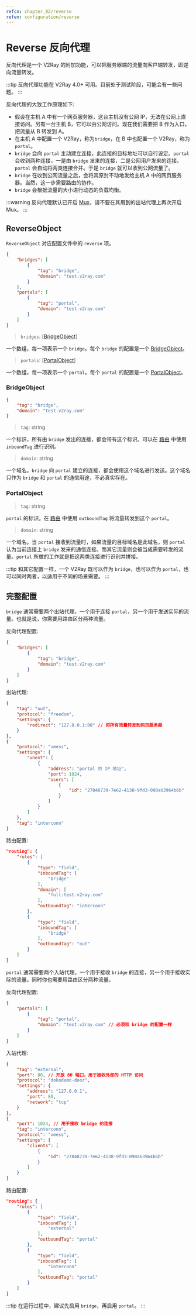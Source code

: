 ```yaml
---
refcn: chapter_02/reverse
refen: configuration/reverse
---
```


# Reverse 反向代理

反向代理是一个 V2Ray 的附加功能，可以把服务器端的流量向客户端转发，即逆向流量转发。

:::tip
反向代理功能在 V2Ray 4.0+ 可用。目前处于测试阶段，可能会有一些问题。
:::

反向代理的大致工作原理如下:

* 假设在主机 A 中有一个网页服务器，这台主机没有公网 IP，无法在公网上直接访问。另有一台主机 B，它可以由公网访问。现在我们需要把 B 作为入口，把流量从 B 转发到 A。
* 在主机 A 中配置一个 V2Ray，称为`bridge`，在 B 中也配置一个 V2Ray，称为 `portal`。
* `bridge` 会向 `portal` 主动建立连接，此连接的目标地址可以自行设定。`portal` 会收到两种连接，一是由 `bridge` 发来的连接，二是公网用户发来的连接。`portal` 会自动将两类连接合并。于是 `bridge` 就可以收到公网流量了。
* `bridge` 在收到公网流量之后，会将其原封不动地发给主机 A 中的网页服务器。当然，这一步需要路由的协作。
* `bridge` 会根据流量的大小进行动态的负载均衡。

:::warning
反向代理默认已开启 [Mux](mux.md)，请不要在其用到的出站代理上再次开启 Mux。
:::

## ReverseObject

`ReverseObject` 对应配置文件中的 `reverse` 项。

```json
{
    "bridges": [
        {
            "tag": "bridge",
            "domain": "test.v2ray.com"
        }
    ],
    "portals": [
        {
            "tag": "portal",
            "domain": "test.v2ray.com"
        }
    ]
}
```

> `bridges`: \[[BridgeObject](bridgeobject)\]

一个数组，每一项表示一个 `bridge`。每个 `bridge` 的配置是一个 [BridgeObject](bridgeobject)。

> `portals`: \[[PortalObject](portalobject)\]

一个数组，每一项表示一个 `portal`。每个 `portal` 的配置是一个 [PortalObject](bridgeobject)。

### BridgeObject

```json
{
    "tag": "bridge",
    "domain": "test.v2ray.com"
}
```

> `tag`: string

一个标识，所有由 `bridge` 发出的连接，都会带有这个标识。可以在 [路由](03_routing.md) 中使用 `inboundTag` 进行识别。

> `domain`: string

一个域名。`bridge` 向 `portal` 建立的连接，都会使用这个域名进行发送。这个域名只作为 `bridge` 和 `portal` 的通信用途，不必真实存在。

### PortalObject

> `tag`: string

`portal` 的标识。在 [路由](03_routing.md) 中使用 `outboundTag` 将流量转发到这个 `portal`。

> `domain`: string

一个域名。当 `portal` 接收到流量时，如果流量的目标域名是此域名，则 `portal` 认为当前连接上 `bridge` 发来的通信连接。而其它流量则会被当成需要转发的流量。`portal` 所做的工作就是把这两类连接进行识别并拼接。

:::tip
和其它配置一样，一个 V2Ray 既可以作为 `bridge`，也可以作为 `portal`，也可以同时两者，以适用于不同的场景需要。
:::

## 完整配置

`bridge` 通常需要两个出站代理，一个用于连接 `portal`，另一个用于发送实际的流量。也就是说，你需要用路由区分两种流量。

反向代理配置:

```json
{
    "bridges": [
        {
            "tag": "bridge",
            "domain": "test.v2ray.com"
        }
    ]
}
```

出站代理:

```json
{
    "tag": "out",
    "protocol": "freedom",
    "settings": {
        "redirect": "127.0.0.1:80" // 将所有流量转发到网页服务器
    }
},
{
    "protocol": "vmess",
    "settings": {
        "vnext": [
            {
                "address": "portal 的 IP 地址",
                "port": 1024,
                "users": [
                    {
                        "id": "27848739-7e62-4138-9fd3-098a63964b6b"
                    }
                ]
            }
        ]
    },
    "tag": "interconn"
}
```

路由配置:

```json
"routing": {
    "rules": [
        {
            "type": "field",
            "inboundTag": [
                "bridge"
            ],
            "domain": [
                "full:test.v2ray.com"
            ],
            "outboundTag": "interconn"
        },
        {
            "type": "field",
            "inboundTag": [
                "bridge"
            ],
            "outboundTag": "out"
        }
    ]
}
```

`portal` 通常需要两个入站代理，一个用于接收 `bridge` 的连接，另一个用于接收实际的流量。同时你也需要用路由区分两种流量。

反向代理配置:

```json
{
    "portals": [
        {
            "tag": "portal",
            "domain": "test.v2ray.com" // 必须和 bridge 的配置一样
        }
    ]
}
```

入站代理:

```json
{
    "tag": "external",
    "port": 80, // 开放 80 端口，用于接收外部的 HTTP 访问
    "protocol": "dokodemo-door",
    "settings": {
        "address": "127.0.0.1",
        "port": 80,
        "network": "tcp"
    }
},
{
    "port": 1024, // 用于接收 bridge 的连接
    "tag": "interconn",
    "protocol": "vmess",
    "settings": {
        "clients": [
            {
                "id": "27848739-7e62-4138-9fd3-098a63964b6b"
            }
        ]
    }
}
```

路由配置:

```json
"routing": {
    "rules": [
        {
            "type": "field",
            "inboundTag": [
                "external"
            ],
            "outboundTag": "portal"
        },
        {
            "type": "field",
            "inboundTag": [
                "interconn"
            ],
            "outboundTag": "portal"
        }
    ]
}
```

:::tip
在运行过程中，建议先启用 `bridge`，再启用 `portal`。
:::
